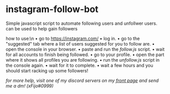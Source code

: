 # instagram-follow-bot
Simple javascript script to automate following users and unfollwer users. can be used to help gain followers


how to use:\n 
• go to https://instagram.com/
• log in.
• go to the "suggested" tab where a list of users suggested for you to follow are.
• open the console in your browser.
• paste and run the *follow.js* script.
• wait for all accounts to finish being followed.
• go to your profile.
• open the part where it shows all profiles you are following.
• run the *unfollow.js* script in the console again.
• wait for it to complete.
• wait a few hours and you should start racking up some followers!


*for more help, visit one of my discord servers on my [front page](https://github.com/xFijo) and send me a dm! (xFijo#0999)*
